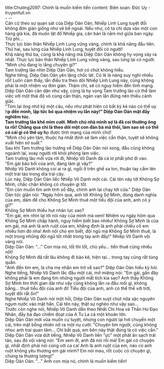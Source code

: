 title:Chương2097: Chính là muốn kiếm tiền
content:
Biên soạn: Đức Uy - truyenfull.vn<br>- --<br>Căn cứ theo sự quan sát của Diệp Oản Oản, Nhiếp Linh Lung tuyệt đối không đơn giản giống như vẻ bề ngoài. Nếu như, cô ta chỉ dựa vào một con hàng giả kia, đã muốn lật đổ Nhiếp gia, căn bản là nằm mơ giữa ban ngày.<br>Trừ phi...<br>Thực lực bản thân Nhiếp Linh Lung vững vàng, chính là khả năng đầu tiên.<br>Thứ hai, sau lưng của Nhiếp Linh Lung, tuyệt đối có người!<br>Khả năng thứ ba, cũng là khả năng mà Diệp Oản Oản không hy vọng xảy ra nhất. Thực lực bản thân Nhiếp Linh Lung vững vàng, sau lưng lại có người.<br>"Minh chủ đang lo lắng chuyện gì?"<br>Tam trưởng lão nhìn Diệp Oản Oản, hơi có chút không hiểu.<br>Nghe tiếng, Diệp Oản Oản yên lặng chốc lát. Có lẽ là nàng suy nghĩ nhiều rồi! Luôn cảm thấy, lần điều tra theo dõi Nhiếp Linh Lung này, cũng không phải là một nhiệm vụ đơn giản. Thậm chí, sẽ có nguy hiểm đến tính mạng.<br>Diệp Oản Oản căn dặn như vậy, cũng là hy vọng Tam trưởng lão có thể làm việc với một thái độ vô cùng cẩn thận, ngàn vạn lần đừng nên thiếu cảnh giác.<br>"Tóm lại ông nhớ kỹ một câu, nếu như phát hiện có bất kỳ kẻ nào có thể uy h**p đến mình, lập tức bỏ qua nhiệm vụ lần này!" Diệp Oản Oản mặt đầy nghiêm túc.<br>Tam trưởng lão khẽ mỉm cười. Minh chủ nhà mình sợ là đã coi thường ông ta rồi! Chẳng qua chỉ là theo dõi một con đàn bà mà thôi, làm sao sẽ có thể có cái gì có thể uy h**p được tính mạng của mình chứ!<br>"Minh chủ yên tâm, thuộc hạ nhất định sẽ làm việc cẩn thận, tuyệt sẽ không xuất hiện sơ suất."<br>Sau khi Tam trưởng lão hướng về Diệp Oản Oản nói xong, đầu cũng không ngoảnh lại, xoay người rời khỏi phòng làm việc.<br>Tam trưởng lão mới vừa rời đi, Nhiếp Vô Danh đã cà lơ phất phơ đi vào.<br>"Em gái bảo bối của anh, đang làm gì vậy?"<br>Nhiếp Vô Danh không coi ai ra gì, ngồi ở trên ghế sa lon, thuận tay cầm lên một trái táo trong dĩa trái cây.<br>Lúc này, Diệp Oản Oản liếc Nhiếp Vô Danh một cái. Cái tên này tới Không Sợ Minh, chắc chắn không có chuyện gì tốt.<br>"Em còn muốn tìm anh tính sổ đây, chính anh lại chạy tới cửa." Diệp Oản Oản tức giận nói: "Ngày hôm qua, anh tới Không Sợ Minh, dùng danh nghĩa của em, dám để cho Không Sợ Minh thuê một tiểu đội của anh, anh có ý gì?"<br>Không Sợ Minh thiếu hụt nhân lực sao?<br>"Em gái, em nhìn lại lời nói này của mình mà xem! Nhiệm vụ ngày hôm qua Không Sợ Minh chấp hành, nguy hiểm biết bao nhiêu! Không Sợ Minh là của em gái, mà anh là anh ruột của em, khẳng định là anh phải chiếu cố em nhiều hơn đó nha! Anh nói cho em biết, đội ngũ mà Không Sợ Minh thuê, là một trong những đội ngũ tốt nhất trong tay anh đấy!" Nhiếp Vô Danh vội vàng nói.<br>Diệp Oản Oản: "..." Con mịa nó, tốt thì tốt, chủ yếu... tiền thuê cũng nhiều nốt!<br>Không Sợ Minh đã rất lâu không đi bảo kê, hiện tại... trong tay cũng rất túng quẫn.<br>"Anh đến tìm em, là cha mẹ nhắn em trở về sao?" Diệp Oản Oản hiếu kỳ hỏi.<br>Nghe tiếng, Nhiếp Vô Danh lắc đầu một cái, mở miệng nói: "Em gái, gần đây không phải là em đang tìm những người mất tích kia sao? Anh thấy Không Sợ Minh tìm thời gian dài như vậy cũng không lần ra đầu mối gì, không bằng... thuê tiểu đội của anh đi! Tiểu đội của anh, anh có thể thề với trời, tuyệt đối rất ổn!"<br>Nghe Nhiếp Vô Danh nói một hồi, Diệp Oản Oản suýt chút nữa sặc nguyên ngụm nước vào mặt hắn. Cái tên này, thật sự nghèo như vậy sao...<br>Trước còn nghe nói, Nhiếp Vô Danh dẫn theo Nhất Chi Hoa và Thần Hư Đạo Nhân, đầy bá đạo chiếm đoạt của A Tu La cả một khoản lớn.<br>Diệp Oản Oản mới vừa muốn cự tuyệt, nhưng con ngươi lại hơi chuyển một cái, trên mặt bỗng nhiên nở ra một nụ cười: "Chuyện tìm người, cũng không nhọc anh trai quan tâm... Chỉ bất quá, em bên này thật đúng là có việc cần."<br>Diệp Oản Oản vừa dứt tiếng, Nhiếp Vô Danh liền “ực” một phát ăn sạch trái táo, sau đó vội vàng nói: "Em xem đi, anh đã nói rồi mà! Em gái có chuyện gì, nhất định phải nói cùng với ca ca! Anh là anh ruột của em, nào có anh ruột không yêu thương em gái mình? Em nói mau, rốt cuộc có chuyện gì, chúng ta thương lượng!"<br>Diệp Oản Oản: "..." Anh con mịa nó, chính là muốn kiếm tiền!